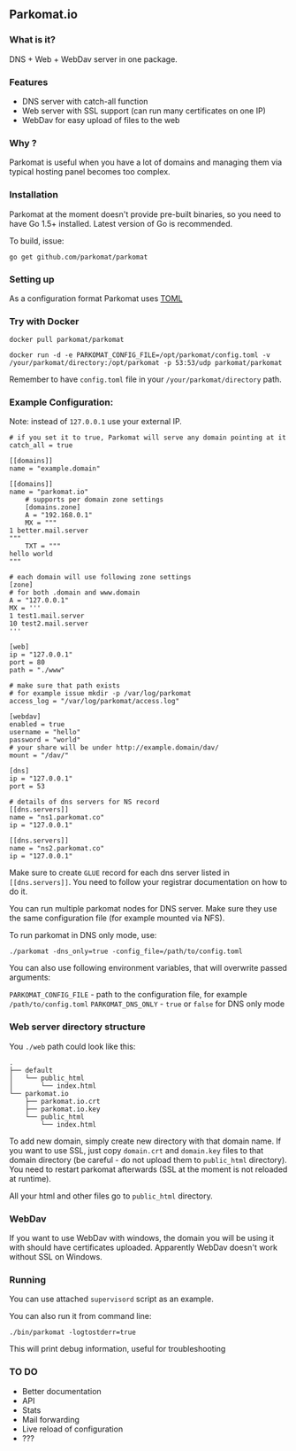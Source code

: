 Parkomat.io
-----------

### What is it?

DNS + Web + WebDav server in one package.

### Features

- DNS server with catch-all function 
- Web server with SSL support (can run many certificates on one IP)
- WebDav for easy upload of files to the web

### Why ?

Parkomat is useful when you have a lot of domains and managing them via typical hosting panel becomes too complex.

### Installation

Parkomat at the moment doesn't provide pre-built binaries, so you need to have Go 1.5+ installed. Latest version of Go is recommended.

To build, issue:

```
go get github.com/parkomat/parkomat
```

### Setting up

As a configuration format Parkomat uses [TOML](https://github.com/toml-lang/toml)

### Try with Docker

```
docker pull parkomat/parkomat
```

```
docker run -d -e PARKOMAT_CONFIG_FILE=/opt/parkomat/config.toml -v /your/parkomat/directory:/opt/parkomat -p 53:53/udp parkomat/parkomat
```

Remember to have `config.toml` file in your `/your/parkomat/directory` path.

### Example Configuration:

Note: instead of `127.0.0.1` use your external IP.

```
# if you set it to true, Parkomat will serve any domain pointing at it
catch_all = true

[[domains]]
name = "example.domain"

[[domains]]
name = "parkomat.io"
	# supports per domain zone settings
	[domains.zone]
	A = "192.168.0.1"
	MX = """
1 better.mail.server
"""
	TXT = """
hello world
"""

# each domain will use following zone settings
[zone]
# for both .domain and www.domain
A = "127.0.0.1"
MX = '''
1 test1.mail.server
10 test2.mail.server
'''

[web]
ip = "127.0.0.1"
port = 80
path = "./www"

# make sure that path exists
# for example issue mkdir -p /var/log/parkomat
access_log = "/var/log/parkomat/access.log"

[webdav]
enabled = true
username = "hello"
password = "world"
# your share will be under http://example.domain/dav/
mount = "/dav/"

[dns]
ip = "127.0.0.1"
port = 53

# details of dns servers for NS record
[[dns.servers]]
name = "ns1.parkomat.co"
ip = "127.0.0.1"

[[dns.servers]]
name = "ns2.parkomat.co"
ip = "127.0.0.1"
```

Make sure to create `GLUE` record for each dns server listed in `[[dns.servers]]`. You need to follow your registrar documentation on how to do it.

You can run multiple parkomat nodes for DNS server. Make sure they use the same configuration file (for example mounted via NFS).

To run parkomat in DNS only mode, use:

```
./parkomat -dns_only=true -config_file=/path/to/config.toml
```

You can also use following environment variables, that will overwrite passed arguments:

`PARKOMAT_CONFIG_FILE` - path to the configuration file, for example `/path/to/config.toml`
`PARKOMAT_DNS_ONLY` - `true` or `false` for DNS only mode

### Web server directory structure

You `./web` path could look like this:

```
.
├── default
│   └── public_html
│       └── index.html
└── parkomat.io
    ├── parkomat.io.crt
    ├── parkomat.io.key
    └── public_html
        └── index.html
```

To add new domain, simply create new directory with that domain name.
If you want to use SSL, just copy `domain.crt` and `domain.key` files to that domain directory (be careful - do not upload them to `public_html` directory). You need to restart parkomat afterwards (SSL at the moment is not reloaded at runtime).

All your html and other files go to `public_html` directory.

### WebDav

If you want to use WebDav with windows, the domain you will be using it with should have certificates uploaded. Apparently WebDav doesn't work without SSL on Windows.

### Running

You can use attached `supervisord` script as an example.

You can also run it from command line:

```
./bin/parkomat -logtostderr=true
```

This will print debug information, useful for troubleshooting

### TO DO

- Better documentation
- API
- Stats
- Mail forwarding
- Live reload of configuration
- ???


